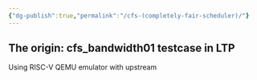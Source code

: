 ```yaml
---
{"dg-publish":true,"permalink":"/cfs-(completely-fair-scheduler)/"}
---
```


## The origin: cfs_bandwidth01 testcase in LTP
Using RISC-V QEMU emulator with upstream
